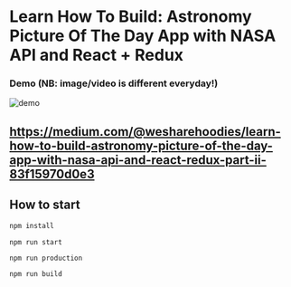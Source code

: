 # Learn How To Build: Astronomy Picture Of The Day App with NASA API and React + Redux

### Demo (NB: image/video is different everyday!)

![demo](https://i.imgur.com/jWxdlKT.jpg)

##   https://medium.com/@wesharehoodies/learn-how-to-build-astronomy-picture-of-the-day-app-with-nasa-api-and-react-redux-part-ii-83f15970d0e3

## How to start

```bash
npm install
```

```
npm run start
```

```
npm run production
```

```
npm run build
```
